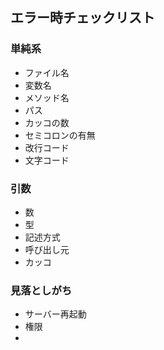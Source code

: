 ## エラー時チェックリスト
### 単純系
- ファイル名
- 変数名
- メソッド名
- パス
- カッコの数
- セミコロンの有無
- 改行コード
- 文字コード

### 引数
- 数
- 型
- 記述方式
- 呼び出し元
- カッコ

### 見落としがち
- サーバー再起動
- 権限
- 
